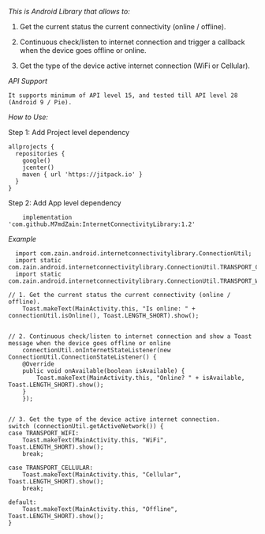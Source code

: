 *This is Android Library that allows to:*


1. Get the current status the current connectivity (online / offline).
	
2. Continuous check/listen to internet connection and trigger a callback when the device goes offline or online.
	
3. Get the type of the device active internet connection (WiFi or Cellular).


*API Support*

	It supports minimum of API level 15, and tested till API level 28 (Android 9 / Pie).
  
  
*How to Use:*
  
Step 1: Add Project level dependency
  
    allprojects {
      repositories {
        google()
        jcenter()
        maven { url 'https://jitpack.io' }
      }
    }

Step 2: Add App level dependency

	    implementation 'com.github.M7mdZain:InternetConnectivityLibrary:1.2'
     
     
*Example*
  
	  import com.zain.android.internetconnectivitylibrary.ConnectionUtil;
	  import static com.zain.android.internetconnectivitylibrary.ConnectionUtil.TRANSPORT_CELLULAR;
	  import static com.zain.android.internetconnectivitylibrary.ConnectionUtil.TRANSPORT_WIFI;
  
    // 1. Get the current status the current connectivity (online / offline).
	    Toast.makeText(MainActivity.this, "Is online: " + connectionUtil.isOnline(), Toast.LENGTH_SHORT).show();


    // 2. Continuous check/listen to internet connection and show a Toast message when the device goes offline or online
	    connectionUtil.onInternetStateListener(new ConnectionUtil.ConnectionStateListener() {
		@Override
		public void onAvailable(boolean isAvailable) {
		    Toast.makeText(MainActivity.this, "Online? " + isAvailable, Toast.LENGTH_SHORT).show();
		}
	    });


    // 3. Get the type of the device active internet connection.
	switch (connectionUtil.getActiveNetwork()) {
	case TRANSPORT_WIFI:
	    Toast.makeText(MainActivity.this, "WiFi", Toast.LENGTH_SHORT).show();
	    break;

	case TRANSPORT_CELLULAR:
	    Toast.makeText(MainActivity.this, "Cellular", Toast.LENGTH_SHORT).show();
	    break;

	default:
	    Toast.makeText(MainActivity.this, "Offline", Toast.LENGTH_SHORT).show();
	}

